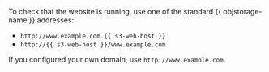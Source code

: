 To check that the website is running, use one of the standard {{ objstorage-name }} addresses:
* `http://www.example.com.{{ s3-web-host }}`
* `http://{{ s3-web-host }}/www.example.com`

If you configured your own domain, use `http://www.example.com`.
